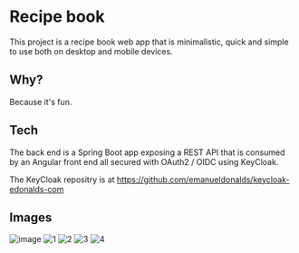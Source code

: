 # Recipe book
This project is a recipe book web app that is minimalistic, quick and simple to use both on desktop and mobile devices.

## Why?
Because it's fun.

## Tech
The back end is a Spring Boot app exposing a REST API that is consumed by an Angular front end all secured with OAuth2 / OIDC using KeyCloak.

The KeyCloak repositry is at https://github.com/emanueldonalds/keycloak-edonalds-com

## Images
![image](https://user-images.githubusercontent.com/40231134/195871075-f25dc790-79ec-4004-9891-a9dcce83f898.png)
![1](https://user-images.githubusercontent.com/40231134/204135600-cf8b6a08-614b-4083-8fa4-4bcbdbafcdb4.PNG)
![2](https://user-images.githubusercontent.com/40231134/204135601-58eebd4e-618e-40d3-abf4-358d4e8d913b.PNG)
![3](https://user-images.githubusercontent.com/40231134/204135602-cb6061e6-7c63-4aef-9b72-dc2bd91670ae.PNG)
![4](https://user-images.githubusercontent.com/40231134/204135603-543cba63-b916-4d8c-ab37-14aa3ed9f7e1.PNG)
